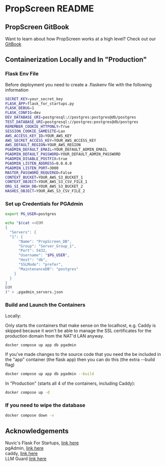 
# PropScreen README

## PropScreen GitBook

Want to learn about how PropScreen works at a high level? Check out our [GitBook](https://propscreen.gitbook.io/propscreen)

## Containerization Locally and In "Production"

### Flask Env File
Before deployment you need to create a .flaskenv file with the following information

```sh
SECRET_KEY=your_secret_key
FLASK_APP=flask_for_startups.py
FLASK_DEBUG=1
FLASK_CONFIG=dev
DEV_DATABASE_URI=postgresql://postgres:postgres@db/postgres
TEST_DATABASE_URI=postgresql://postgres:postgres@db/postgres
REMEMBER_COOKIE_HTTPONLY=True
SESSION_COOKIE_SAMESITE=Lax
AWS_ACCESS_KEY_ID=YOUR_AWS_KEY
AWS_SECRET_ACCESS_KEY=YOUR_AWS_ACCESS_KEY
AWS_DEFAULT_REGION=YOUR_AWS_REGION
PGADMIN_DEFAULT_EMAIL=YOUR_DEFAULT_ADMIN_EMAIL
PGADMIN_DEFAULT_PASSWORD=YOUR_DEFAULT_ADMIN_PASSWORD
PGADMIN_DISABLE_POSTFIX=true
PGADMIN_LISTEN_ADDRESS=0.0.0.0
PGADMIN_LISTEN_PORT=3000
MASTER_PASSWORD_REQUIRED=False
CONTEXT_BUCKET=YOUR_AWS_S3_BUCKET_1
CONTEXT_OBJECT=YOUR_AWS_S3_CSV_FILE_1
ORG_SI_HASH_DB=YOUR_AWS_S3_BUCKET_2
HASHES_OBJECT=YOUR_AWS_S3_CSV_FILE_2
```

### Set up Credentials for PGAdmin

```sh
export PG_USER=postgres
```

```sh
echo "$(cat <<EOM
{
  "Servers": {
  "1": {
      "Name": "PropScreen_DB",
      "Group": "Server_Group_1",
      "Port": 5432,
      "Username": "$PG_USER",
      "Host": "db",
      "SSLMode": "prefer",
      "MaintenanceDB": "postgres"
    }
  }
}
EOM
)" > .pgadmin_servers.json
```

### Build and Launch the Containers

Locally:

Only starts the containers that make sense on the localhost, e.g. Caddy is skipped
because it won't be able to manage the SSL certificates for the production domain
from the NAT'd LAN anyway.

```sh
docker compose up app db pgadmin
```

If you've made changes to the source code that you need the be included in the
"app" container (the flask app) then you can do this (the extra --build flag)

```sh
docker compose up app db pgadmin --build
```

In "Production" (starts all 4 of the containers, including Caddy):
```sh
docker compose up -d
```

### If you need to wipe the database

```sh
docker compose down -v
```

## Acknowledgements
Nuvic's Flask For Startups, [link here](https://github.com/nuvic/flask_for_startups)\
pgAdmin, [link here](https://www.pgadmin.org/)\
caddy, [link here](https://caddyserver.com/)\
LLM Guard [link here](https://llm-guard.com/)
